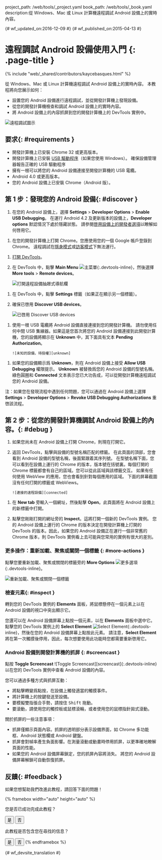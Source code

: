 project_path: /web/tools/_project.yaml
book_path: /web/tools/_book.yaml
description:從 Windows、Mac 或 Linux 計算機遠程調試 Android 設備上的實時內容。

{# wf_updated_on:2016-12-09 #}
{# wf_published_on:2015-04-13 #}

<style>
.devtools-inline {
  max-height: 1em;
  vertical-align: middle;
}
</style>

# 遠程調試 Android 設備使用入門 {: .page-title }

{% include "web/_shared/contributors/kaycebasques.html" %}

從 Windows、Mac 或 Linux 計算機遠程調試 Android 設備上的實時內容。
本教程將向您展示如何：

* 設置您的 Android 設備進行遠程調試，並從開發計算機上發現設備。
* 從您的開發計算機檢查和調試 Android 設備上的實時內容。
* 將 Android 設備上的內容抓屏到您的開發計算機上的 DevTools 實例中。


![遠程調試圖示](imgs/remote-debugging.png)

## 要求{: #requirements }

* 開發計算機上已安裝 Chrome 32 或更高版本。
* 開發計算機上已安裝 [USB 驅動程序][drivers]（如果您使用 Windows）。
確保設備管理器報告正確的 USB 驅動程序
* 擁有一根可以將您的 Android 設備連接至開發計算機的 USB 電纜。
* Android 4.0 或更高版本。
* 您的 Android 設備上已安裝 Chrome（Android 版）。

[drivers]: https://developer.android.com/tools/extras/oem-usb.html

## 第 1 步：發現您的 Android 設備{: #discover }

1. 在您的 Android 設備上，選擇 **Settings** > **Developer Options** > **Enable USB Debugging**。
在運行 Android 4.2 及更新版本的設備上，**Developer options** 默認情況下處於隱藏狀態。
請參閱[啓用設備上的開發者選項][android]以瞭解如何啓用它。


[android]: https://developer.android.com/studio/run/device.html#developer-device-options

1. 在您的開發計算機上打開 Chrome。您應使用您的一個 Google 帳戶登錄到 Chrome。
遠程調試在[隱身模式][incognito]或[訪客模式][guest]下無法運行。


[guest]: https://support.google.com/chrome/answer/6130773
[incognito]: https://support.google.com/chrome/answer/95464

1. [打開 DevTools](/web/tools/chrome-devtools/#open)。

1. 在 DevTools 中，點擊 **Main Menu** ![主菜單][main]{:.devtools-inline}，然後選擇 **More tools** > **Remote devices**。
 

     ![打開遠程設備抽屜式導航欄][open]

[main]: /web/tools/chrome-devtools/images/three-dot.png
[open]: /web/tools/chrome-devtools/remote-debugging/imgs/open-remote-devices.png

1. 在 DevTools 中，點擊 **Settings** 標籤（如果正在顯示另一個標籤）。

1. 確保已啓用 **Discover USB devices**。

     ![已啓用 Discover USB devices][discover]

[discover]: /web/tools/chrome-devtools/remote-debugging/imgs/discover-usb-devices.png

1. 使用一根 USB 電纜將 Android 設備直接連接到您的開發計算機。
請勿使用任何中間 USB 集線器。如果這是您首次將您的 Android 設備連接到此開發計算機，您的設備將顯示在 **Unknown** 中，其下面具有文本 **Pending Authorization**。




       ![未知的設備，待授權][unknown]

[unknown]: /web/tools/chrome-devtools/remote-debugging/imgs/unknown-device.png

1. 如果您的設備顯示爲 **Unknown**，則在 Android 設備上接受 **Allow USB Debugging** 權限提示。
**Unknown** 被替換爲您的 Android 設備的型號名稱。
綠色圓圈和 **Connected** 文本表示您已大功告成，可以從開發計算機遠程調試您的 Android 設備。


注：如果您在發現流程中遇到任何問題，您可以通過在 Android 設備上選擇 **Settings** > **Developer Options** > **Revoke USB Debugging Authorizations** 重啓該流程。



## 第 2 步：從您的開發計算機調試 Android 設備上的內容。{: #debug }

1. 如果您尚未在 Android 設備上打開 Chrome，則現在打開它。

1. 返回 DevTools，點擊與設備的型號名稱匹配的標籤。
在此頁面的頂部，您會看到 Android 設備的型號名稱，後面緊跟着其序列號。
在型號名稱下面，您可以看到在設備上運行的 Chrome 的版本，版本號在括號裏。每個打開的 Chrome 標籤都會有自己的區域。您可以從此區域與該標籤交互。
如果有任何使用 WebView 的應用，您也會看到針對每個應用的區域。
下面的屏幕截圖沒有任何打開的標籤或 WebViews。


       ![連接的遠程設備][connected]

[connected]: /web/tools/chrome-devtools/remote-debugging/imgs/connected-remote-device.png

1. 在 **New tab** 旁輸入一個網址，然後點擊 **Open**。此頁面將在 Android 設備上的新標籤中打開。


1. 點擊您剛剛打開的網址旁的 **Inspect**。這將打開一個新的 DevTools 實例。
您的 Android 設備上運行的 Chrome 的版本決定在開發計算機上打開的 DevTools 的版本。因此，如果您的 Android 設備正在運行一個非常舊的 Chrome 版本，則 DevTools 實例看上去可能與您常用的實例有很大的差別。


### 更多操作：重新加載、聚焦或關閉一個標籤 {: #more-actions }

點擊您要重新加載、聚焦或關閉的標籤旁的 **More Options** ![更多選項][more]{:.devtools-inline}。


[more]: /web/tools/chrome-devtools/images/three-dot.png

![重新加載、聚焦或關閉一個標籤](imgs/reload.png)

### 檢查元素{: #inspect }

轉到您的 DevTools 實例的 **Elements** 面板，將鼠標懸停在一個元素上以在 Android 設備的視口中突出顯示它。


您還可以在 Android 設備屏幕上點按一個元素，以在 **Elements** 面板中選中它。
點擊您的 DevTools 實例上的 **Select Element** ![Select
Element][select]{:.devtools-inline}，然後在您的 Android 設備屏幕上點按此元素。
請注意，**Select Element** 將在第一次觸摸後停用，因此，每次想要使用此功能時您都需要重新啓用它。



[select]: imgs/select-element.png

### Android 設備到開發計算機的抓屏 {: #screencast }

點按 **Toggle Screencast** ![Toggle Screencast][screencast]{:.devtools-inline} 以在您的 DevTools 實例中查看 Android 設備的內容。


[抓屏]: imgs/toggle-screencast.png

您可以通過多種方式與抓屏互動：

* 將點擊轉變爲點按，在設備上觸發適當的觸摸事件。 
* 將計算機上的按鍵發送至設備。 
* 要模擬雙指張合手勢，請按住 <kbd>Shift</kbd> 拖動。 
* 要滾動，請使用您的觸控板或鼠標滾輪，或者使用您的鼠標指針拋式滾動。


關於抓屏的一些注意事項：

* 抓屏僅顯示頁面內容。抓屏的透明部分表示設備界面，如 Chrome 多功能框、Android 狀態欄或 Android 鍵盤。
* 抓屏會對幀率產生負面影響。在測量滾動或動畫時停用抓屏，以更準確地瞭解頁面的性能。
* 如果您的 Android 設備屏幕鎖定，您的抓屏內容將消失。
將您的 Android 設備屏幕解鎖可自動恢復抓屏。


## 反饋{: #feedback }

如果您想幫助我們改進此教程，請回答下面的問題！


{% framebox width="auto" height="auto" %}
<p>您是否已成功完成此教程？</p>
<button class="gc-analytics-event"
   data-category="DevTools / Remote Debugging"
   data-label="Completed / Yes">是</button>
<button class="gc-analytics-event"
   data-category="DevTools / Remote Debugging"
   data-label="Completed / No">否</button>
<p>此教程是否包含您在尋找的信息？</p>
<button class="gc-analytics-event"
   data-category="DevTools / Remote Debugging"
   data-label="Relevant / Yes">是</button>
<button class="gc-analytics-event"
   data-category="DevTools / Remote Debugging"
   data-label="Relevant / No">否</button>
{% endframebox %}


{# wf_devsite_translation #}
